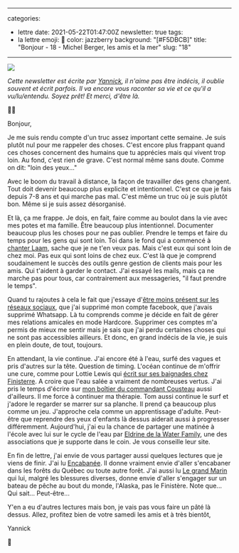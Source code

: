 
---
categories:
- lettre
date: 2021-05-22T01:47:00Z
newsletter: true
tags:
- la lettre
emoji: 💌
color: jazzberry
background: "[#F5DBCB]"
title: "Bonjour - 18 - Michel Berger, les amis et la mer"
slug: "18"
---
![](https://buttondown.s3.amazonaws.com/images/0b405199-3a1e-431a-a79a-a2c7aed811b6.jpeg)

_Cette newsletter est écrite par [Yannick](https://yannickschutz.com/now), il n'aime pas être indécis, il oublie souvent et écrit parfois. Il va encore vous raconter sa vie et ce qu'il a vu/lu/entendu. Soyez prêt! Et merci, d'être là._

👋🏻

Bonjour,

Je me suis rendu compte d'un truc assez important cette semaine. Je suis plutôt nul pour me rappeler des choses. C'est encore plus frappant quand ces choses concernent des humains que tu apprécies mais qui vivent trop loin. Au fond, c'est rien de grave. C'est normal même sans doute. Comme on dit: "loin des yeux..."

Avec le boom du travail à distance, la façon de travailler des gens changent. Tout doit devenir beaucoup plus explicite et intentionnel. C'est ce que je fais depuis 7-8 ans et qui marche pas mal. C'est même un truc où je suis plutôt bon. Même si je suis assez désorganisé.

Et là, ça me frappe. Je dois, en fait, faire comme au boulot dans la vie avec mes potes et ma famille. Être beaucoup plus intentionnel. Documenter beaucoup plus les choses pour ne pas oublier. Prendre le temps et faire du temps pour les gens qui sont loin. Toi dans le fond qui a commencé à [chanter Laam](https://twitter.com/FannyRuwet/status/1393939796200886272), sache que je ne t'en veux pas. Mais c'est eux qui sont loin de chez moi. Pas eux qui sont loins de chez eux. C'est là que je comprend soudainement le succès des outils genre gestion de clients mais pour les amis. Qui t'aident à garder le contact. J'ai essayé les mails, mais ça ne marche pas pour tous, car contrairement aux messageries, "il faut prendre le temps".

Quand tu rajoutes à cela le fait que j'essaye d'[être moins présent sur les réseaux sociaux](https://yannickschutz.com/un-mois-de-disette/), que j'ai supprimé mon compte facebook, que j'avais supprimé Whatsapp. Là tu comprends comme je décide en fait de gérer mes relations amicales en mode Hardcore. Supprimer ces comptes m'a permis de mieux me sentir mais je sais que j'ai perdu certaines choses qui ne sont pas accessibles ailleurs. Et donc, en grand indécis de la vie, je suis en plein doute, de tout, toujours.

En attendant, la vie continue. J'ai encore été à l'eau, surfé des vagues et pris d'autres sur la tête. Question de timing. L'océan continue de m'offrir une cure, comme pour Lottie Lewis qui [écrit sur ses baignades chez Finisterre](https://finisterre.com/blogs/broadcast/peace-found-in-saltwater). A croire que l'eau salée a vraiment de nombreuses vertus. J'ai pris le temps d'écrire sur [mon boîtier du commandant Cousteau](https://yannickschutz.com/nikonos-v) aussi d'ailleurs. Il me force à continuer ma thérapie. Tom aussi continue le surf et j'adore le regarder se marrer sur sa planche. Il prend ça beaucoup plus comme un jeu. J'approche cela comme un apprentissage d'adulte. Peut-être que reprendre des yeux d'enfants là dessus aiderait aussi à progresser différemment. Aujourd'hui, j'ai eu la chance de partager une matinée à l'école avec lui sur le cycle de l'eau par [Eldrine de la Water Family](https://waterfamily.org/), une des associations que je supporte dans le coin. Je vous conseille leur site.

En fin de lettre, j'ai envie de vous partager aussi quelques lectures que je viens de finir. J'ai lu [Encabanée](https://www.babelio.com/livres/Filteau-Chiba-Encabanee/1023675). Il donne vraiment envie d'aller s'encabaner dans les forêts du Québec ou toute autre forêt. J'ai aussi lu [Le grand Marin](https://www.babelio.com/livres/Poulain-Le-grand-marin/928548) qui lui, malgré les blessures diverses, donne envie d'aller s'engager sur un bateau de pêche au bout du monde, l'Alaska, pas le Finistère. Note que... Qui sait... Peut-être...

Y'en a eu d'autres lectures mais bon, je vais pas vous faire un pâté là dessus. Allez, profitez bien de votre samedi les amis et à très bientôt,

Yannick

💌
